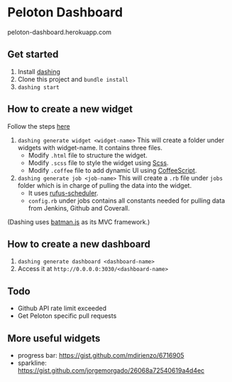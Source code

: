 # Peloton Dashboard
peloton-dashboard.herokuapp.com

## Get started

1. Install [dashing](http://dashing.io/)
2. Clone this project and `bundle install`
3. `dashing start`

## How to create a new widget
Follow the steps [here](https://github.com/Shopify/dashing/wiki/Dashing-Workshop)

1. `dashing generate widget <widget-name>` This will create a folder under widgets with widget-name. It contains three files.
    - Modify `.html` file to structure the widget.
    - Modify `.scss` file to style the widget using [Scss](http://sass-lang.com/). 
    - Modify `.coffee` file to add dynamic UI using [CoffeeScript](http://coffeescript.org/).
2. `dashing generate job <job-name>` This will create a `.rb` file under `jobs` folder which is in charge of pulling the data into the widget.
    - It uses [rufus-scheduler](https://github.com/jmettraux/rufus-scheduler).
    - `config.rb` under jobs contains all constants needed for pulling data from Jenkins, Github and Coverall.

(Dashing uses [batman.js](http://batmanjs.org/) as its MVC framework.)

## How to create a new dashboard
1. `dashing generate dashboard <dashboard-name>`
2. Access it at `http://0.0.0.0:3030/<dashboard-name>`

## Todo
- Github API rate limit exceeded
- Get Peloton specific pull requests

## More useful widgets
- progress bar: https://gist.github.com/mdirienzo/6716905
- sparkline: https://gist.github.com/jorgemorgado/26068a72540619a4d4ec
